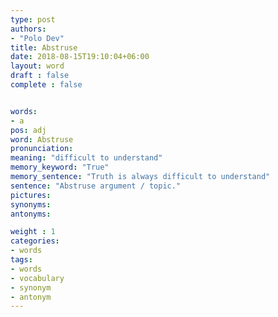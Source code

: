 ```yaml
---
type: post
authors:
- "Polo Dev"
title: Abstruse
date: 2018-08-15T19:10:04+06:00
layout: word
draft : false
complete : false


words:
- a
pos: adj
word: Abstruse
pronunciation:
meaning: "difficult to understand"
memory_keyword: "True"
memory_sentence: "Truth is always difficult to understand"
sentence: "Abstruse argument / topic."
pictures:
synonyms:
antonyms:

weight : 1
categories:
- words
tags:
- words
- vocabulary
- synonym
- antonym
---
```

